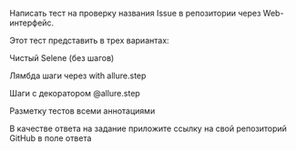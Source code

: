 Написать тест на проверку названия Issue в репозитории через Web-интерфейс.

Этот тест представить в трех вариантах:

Чистый Selene (без шагов)

Лямбда шаги через with allure.step

Шаги с декоратором @allure.step

Разметку тестов всеми аннотациями

В качестве ответа на задание приложите ссылку на свой репозиторий GitHub в поле ответа